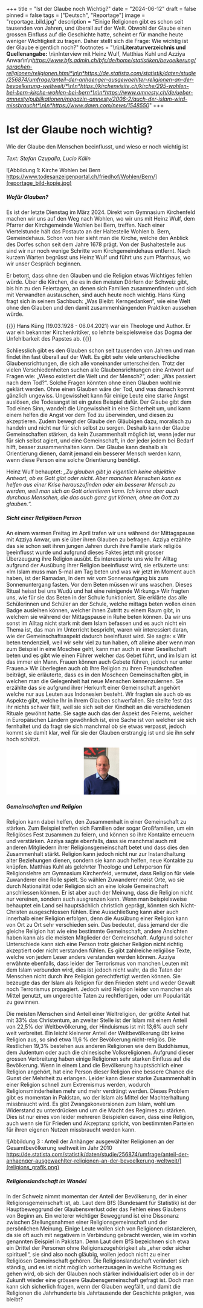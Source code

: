 +++
title = "Ist der Glaube noch Wichtig?"
date = "2024-06-12"
draft = false
pinned = false
tags = ["Deutsch", "Reportage"]
image = "reportage_bild.jpg"
description = "Einige Religionen gibt es schon seit tausenden von Jahren, und überall auf der Welt.  Obwohl der Glaube einen grossen Einfluss auf die Geschichte hatte, scheint er für manche heute weniger Wichtigkeit zu tragen. Daher stellt sich die Frage: Wie wichtig ist der Glaube eigentlich noch?"
footnotes = "\n\n**Literaturverzeichnis  und Quellenangabe:** \n\nInterview mit Heinz Wulf, Matthias Kuhl und Azziya Anwar\n\n*https://www.bfs.admin.ch/bfs/de/home/statistiken/bevoelkerung/sprachen-religionen/religionen.html*\n\n*https://de.statista.com/statistik/daten/studie/256874/umfrage/anteil-der-anhaenger-ausgewaehlter-religionen-an-der-bevoelkerung-weltweit/*\n\n*https://kirchenvisite.ch/kirche/295-wohlen-bei-bern-kirche-wohlen-bei-bern*\n\n*https://www.amnesty.ch/de/ueber-amnesty/publikationen/magazin-amnesty/2006-2/auch-der-islam-wird-missbraucht*\n\n*https://www.dawn.com/news/1548550*"
+++
# **Ist der Glaube noch wichtig?**

Wie der Glaube den Menschen beeinflusst, und wieso er noch wichtig ist

*Text: Stefan Czupalla, Lucio Kälin*

![Abbildung 1: Kirche Wohlen bei Bern https://www.todesanzeigenportal.ch/friedhof/Wohlen/Bern/](reportage_bild-kopie.jpg)

##### Wofür Glauben?

Es ist der letzte Dienstag im März 2024. Direkt vom Gymnasium Kirchenfeld machen wir uns auf den Weg nach Wohlen, wo wir uns mit Heinz Wulf, dem Pfarrer der Kirchgemeinde Wohlen bei Bern, treffen. Nach einer Viertelstunde hält das Postauto an der Haltestelle Wohlen b. Bern, Gemeindehaus. Schon von hier sieht man die Kirche, welche den Anblick des Dorfes schon seit dem Jahre 1678 prägt. Von der Bushaltestelle aus sind wir nur noch wenige Schritte vom Kirchgemeindehaus entfernt. Nach kurzem Warten begrüsst uns Heinz Wulf und führt uns zum Pfarrhaus, wo wir unser Gespräch beginnen.

Er betont, dass ohne den Glauben und die Religion etwas Wichtiges fehlen würde. Über die Kirchen, die es in den meisten Dörfern der Schweiz gibt, bis hin zu den Feiertagen, an denen sich Familien zusammenfinden und sich mit Verwandten austauschen, sind auch heute noch wichtig. Hans Küng fragt sich in seinem Sachbuch: „Was Bleibt: Kerngedanken“, wie eine Welt ohne den Glauben und den damit zusammenhängenden Praktiken aussehen würde. 

{{<box>}}
Hans Küng (19.03.1928 - 06.04.2021) war ein Theologe und Author. Er war ein bekannter Kirchenkritiker, so lehnte beispielsweise das Dogma der Unfehlbarkeit des Papstes ab.
{{</box>}}

Schliesslich gibt es den Glauben schon seit tausenden von Jahren und man findet ihn fast überall auf der Welt. Es gibt sehr viele unterschiedliche Glaubensrichtungen, die sich alle voneinander unterscheiden. Trotz der vielen Verschiedenheiten suchen alle Glaubensrichtungen eine Antwort auf Fragen wie: „Wieso existiert die Welt und der Mensch?“, oder: „Was passiert nach dem Tod?“. Solche Fragen könnten ohne einen Glauben wohl nie geklärt werden. Ohne einen Glauben wäre der Tod, und was danach kommt gänzlich ungewiss. Ungewissheit kann für einige Leute eine starke Angst auslösen, die Todesangst ist ein gutes Beispiel dafür. Der Glaube gibt dem Tod einen Sinn, wandelt die Ungewissheit in eine Sicherheit um, und kann einem helfen die Angst vor dem Tod zu überwinden, und diesen zu akzeptieren. Zudem bewegt der Glaube den Gläubigen dazu, moralisch zu handeln und nicht nur für sich selbst zu sorgen. Deshalb kann der Glaube Gemeinschaften stärken, da kein Zusammenhalt möglich ist, wenn jeder nur für sich selbst agiert, und eine Gemeinschaft, in der jeder jedem bei Bedarf hilft, besser zusammenhalten kann. Der Glaube kann deshalb als Orientierung dienen, damit jemand ein besserer Mensch werden kann, wenn diese Person eine solche Orientierung benötigt. 

Heinz Wulf behauptet: *„Zu glauben gibt ja eigentlich keine objektive Antwort, ob es Gott gibt oder nicht. Aber manchen Menschen kann es helfen aus einer Krise herauszufinden oder ein besserer Mensch zu werden, weil man sich an Gott orientieren kann. Ich kenne aber auch durchaus Menschen, die das auch ganz gut können, ohne an Gott zu glauben.“.*

##### Sicht einer Religiösen Person

An einem warmen Freitag im April trafen wir uns während der Mittagspause mit Azziya Anwar, um sie über ihren Glauben zu befragen. Azziya erzählte das sie schon seit ihren jungen Jahren durch ihre Familie stark religiös beeinflusst wurde und aufgrund dieses Faktes jetzt mit grosser Überzeugung ihre Religion ausübt. Es interessierte uns wie Ihr Alltag aufgrund der Ausübung ihrer Religion beeinflusst wird, sie erläuterte uns: «Im Islam muss man 5-mal am Tag beten und was wir jetzt im Moment auch haben, ist der Ramadan, In dem wir vom Sonnenaufgang bis zum Sonnenuntergang fasten. Vor dem Beten müssen wir uns waschen. Dieses Ritual heisst bei uns Wudū und hat eine reinigende Wirkung.» Wir fragten uns, wie für sie das Beten in der Schule funktioniert. Sie erklärte das alle Schülerinnen und Schüler an der Schule, welche mittags beten wollen einen Badge ausleihen können, welcher ihnen Zutritt zu einem Raum gibt, in welchem sie während der Mittagspause in Ruhe beten können. Da wir uns sonst im Alltag nicht stark mit dem Islam befassen und es auch nicht ein Thema ist, das man im Unterricht bespricht, waren wir interessiert daran, wie der Gemeinschaftsaspekt dadurch beeinflusst wird. Sie sagte: « Wir beten tendenziell, weil wir sehr viel zu tun haben, oft alleine aber wenn man zum Beispiel in eine Moschee geht, kann man auch in einer Gesellschaft beten und es gibt wie einen Führer welcher das Gebet führt, und im Islam ist das immer ein Mann. Frauen können auch Gebete führen, jedoch nur unter Frauen.» Wir überlegten auch ob Ihre Religion zu ihren Freundschaften beiträgt, sie erläuterte, dass es in den Moscheen Gemeinschaften gibt, in welchen man die Gelegenheit hat neue Menschen kennenzulernen. Sie erzählte das sie aufgrund ihrer Herkunft einer Gemeinschaft angehört welche nur aus Leuten aus Indonesien besteht. Wir fragten sie auch ob es Aspekte gibt, welche Ihr in ihrem Glauben schwerfallen. Sie stellte fest das ihr nichts schwer fällt, weil sie sich seit der Kindheit an die verschiedenen Rituale gewöhnt hatte. Sie sagte auch das der Aspekt des Feierns, welcher in Europäischen Ländern gewöhnlich ist, eine Sache ist von welcher sie sich fernhaltet und da fragt sie sich manchmal ob sie etwas verpasst, jedoch kommt sie damit klar, weil für sie der Glauben erstrangig ist und sie ihn sehr hoch schätzt.

![Abbildung 2 Matthias Kuhl , Religionslehrer (Fotograf: Stefan Czupalla)](matthias.png)

##### Gemeinschaften und Religion

Religion kann dabei helfen, den Zusammenhalt in einer Gemeinschaft zu stärken. Zum Beispiel treffen sich Familien oder sogar Großfamilien, um ein Religiöses Fest zusammen zu feiern, und können so ihre Kontakte erneuern und verstärken. Azziya sagte ebenfalls, dass sie manchmal auch mit anderen Mitgliedern ihrer Religionsgemeinschaft betet und dass dies den Zusammenhalt stärkt. Religion kann jedoch nicht nur zur Instandhaltung alter Beziehungen dienen, sondern sie kann auch helfen, neue Kontakte zu knüpfen. Matthias Kuhl als gelehrter Theologe und Lehrperson für Religionslehre am Gymnasium Kirchenfeld, vermutet, dass Religion für viele Zuwanderer eine Rolle spielt. So wählen Zuwanderer meist Orte, wo sie durch Nationalität oder Religion sich an eine lokale Gemeinschaft anschliessen können. Er ist aber auch der Meinung, dass die Religion nicht nur vereinen, sondern auch ausgrenzen kann. Wenn man beispielsweise behauptet ein Land sei hauptsächlich christlich geprägt, könnten sich Nicht-Christen ausgeschlossen fühlen. Eine Ausschließung kann aber auch innerhalb einer Religion erfolgen, denn die Ausübung einer Religion kann von Ort zu Ort sehr verschieden sein. Das bedeutet, dass jemand der die gleiche Religion hat wie eine bestimmte Gemeinschaft, andere Ansichten haben kann als die meisten Mitglieder der Gemeinschaft. Aufgrund solcher Unterschiede kann sich eine Person trotz gleicher Religion nicht richtig akzeptiert oder nicht verstanden fühlen. Es gibt zahlreiche religiöse Texte, welche von jedem Leser anders verstanden werden können. Azziya erwähnte ebenfalls, dass leider der Terrorismus von manchen Leuten mit dem Islam verbunden wird, dies ist jedoch nicht wahr, da die Taten der Menschen nicht durch ihre Religion gerechtfertigt werden können. Sie bezeugte das der Islam als Religion für den Frieden steht und weder Gewalt noch Terrorismus propagiert. Jedoch wird Religion leider von manchen als Mittel genutzt, um ungerechte Taten zu rechtfertigen, oder um Popularität zu gewinnen. 

Die meisten Menschen sind Anteil einer Weltreligion, der größte Anteil hat mit 33% das Christentum, an zweiter Stelle ist der Islam mit einem Anteil von 22,5% der Weltbevölkerung, der Hinduismus ist mit 13,6% auch sehr weit verbreitet. Ein leicht kleinerer Anteil der Weltbevölkerung übt keine Religion aus, so sind etwa 11,6 % der Bevölkerung nicht-religiös. Die Restlichen 19,3% bestehen aus anderen Religionen wie dem Buddhismus, dem Judentum oder auch die chinesische Volksreligionen. Aufgrund dieser grossen Verbreitung haben einige Religionen sehr starken Einfluss auf die Bevölkerung. Wenn in einem Land die Bevölkerung hauptsächlich einer Religion angehört, hat eine Person dieser Religion eine bessere Chance die Gunst der Mehrheit zu erlangen. Leider kann dieser starke Zusammenhalt in einer Religion schnell zum Extremismus werden, wodurch Religionsminderheiten mehr und mehr verdrängt werden. Dieses Problem gibt es momentan in Pakistan, wo der Islam als Mittel der Machterhaltung missbraucht wird. Es gibt Zwangskonversionen zum Islam, wohl um Widerstand zu unterdrücken und um die Macht des Regimes zu stärken. Dies ist nur eines von leider mehreren Beispielen davon, dass eine Religion, auch wenn sie für Frieden und Akzeptanz spricht, von bestimmten Parteien für ihren eigenen Nutzen missbraucht werden kann.

![Abbildung 3 : Anteil der Anhänger ausgewählter Religionen an der Gesamtbevölkerung weltweit im Jahr 2010 https://de.statista.com/statistik/daten/studie/256874/umfrage/anteil-der-anhaenger-ausgewaehlter-religionen-an-der-bevoelkerung-weltweit/](religions_grafik.png)

##### Religionslandschaft im Wandel

In der Schweiz nimmt momentan der Anteil der Bevölkerung, der in einer Religionsgemeinschaft ist, ab. Laut dem BfS (Bundesamt für Statistik) ist der Hauptbeweggrund der Glaubensverlust oder das Fehlen eines Glaubens von Beginn an. Ein weiterer wichtiger Beweggrund ist eine Dissonanz zwischen Stellungsnahmen einer Religionsgemeinschaft und der persönlichen Meinung. Einige Leute wollen sich von Religionen distanzieren, da sie oft auch mit negativem in Verbindung gebracht werden, wie im vorhin genannten Beispiel in Pakistan. Denn Laut dem BfS bezeichnen sich etwa ein Drittel der Personen ohne Religionszugehörigkeit als „eher oder sicher spirituell“, sie sind also noch gläubig, wollen jedoch nicht zu einer Religiösen Gemeinschaft gehören. Die Religionslandschaft verändert sich ständig, und es ist nicht möglich vorherzusagen in welche Richtung es gehen wird, ob sich der Glauben noch stärker individualisiert oder ob in der Zukunft wieder eine grössere Glaubensgemeinschaft gefragt ist. Doch man kann sich sicherlich fragen, wenn der Glauben wegfällt, und damit die Religionen die Jahrhunderte bis Jahrtausende der Geschichte prägten, was bleibt?